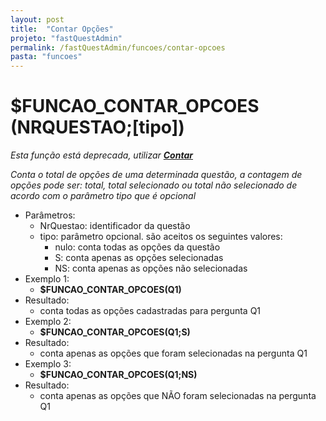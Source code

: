```yaml
---
layout: post
title:  "Contar Opções"
projeto: "fastQuestAdmin"
permalink: /fastQuestAdmin/funcoes/contar-opcoes
pasta: "funcoes"
---
```

# $FUNCAO_CONTAR_OPCOES (NRQUESTAO;[tipo])
*Esta função está deprecada, utilizar **<a href="/fastQuestAdmin/funcoesv2/contar">Contar</a>***

*Conta o total de opções de uma determinada questão, a contagem de opções pode ser: total, total selecionado ou total não selecionado de acordo com o parâmetro tipo que é opcional*

- Parâmetros: 
    - NrQuestao: identificador da questão
    - tipo: parâmetro opcional. são aceitos os seguintes valores:
        -  nulo: conta todas as opções da questão
        - S: conta apenas as opções selecionadas
        - NS: conta apenas as opções não selecionadas
- Exemplo 1:
    - **$FUNCAO_CONTAR_OPCOES(Q1)**
- Resultado:
    - conta todas as opções cadastradas para pergunta Q1
- Exemplo 2:
    - **$FUNCAO_CONTAR_OPCOES(Q1;S)**
- Resultado:
    - conta apenas as opções que foram selecionadas na pergunta Q1
- Exemplo 3:
    - **$FUNCAO_CONTAR_OPCOES(Q1;NS)**
- Resultado:
    - conta apenas as opções que NÃO foram selecionadas na pergunta Q1

